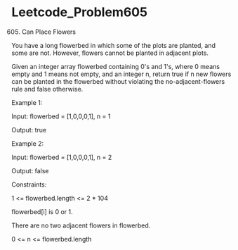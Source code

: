 # Leetcode_Problem605


605. Can Place Flowers


You have a long flowerbed in which some of the plots are planted, and some are not. However, flowers cannot be planted in adjacent plots.


Given an integer array flowerbed containing 0's and 1's, where 0 means empty and 1 means not empty, and an integer n, return true if n new flowers can be planted in the flowerbed without violating the no-adjacent-flowers rule and false otherwise.

 

Example 1:

Input: flowerbed = [1,0,0,0,1], n = 1


Output: true


Example 2:


Input: flowerbed = [1,0,0,0,1], n = 2


Output: false
 

Constraints:

1 <= flowerbed.length <= 2 * 104


flowerbed[i] is 0 or 1.


There are no two adjacent flowers in flowerbed.


0 <= n <= flowerbed.length
















